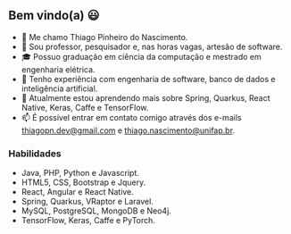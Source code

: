 ## Bem vindo(a) 😃
- 👋 Me chamo Thiago Pinheiro do Nascimento.
- 💬 Sou professor, pesquisador e, nas horas vagas, artesão de software.
- 🎓 Possuo graduação em ciência da computação e mestrado em engenharia elétrica.
- 👀 Tenho experiência com engenharia de software, banco de dados e inteligência artificial.
- 🌱 Atualmente estou aprendendo mais sobre Spring, Quarkus, React Native, Keras, Caffe e TensorFlow.
- 📫 É possível entrar em contato comigo através dos e-mails thiagopn.dev@gmail.com e thiago.nascimento@unifap.br.

### Habilidades
- Java, PHP, Python e Javascript.
- HTML5, CSS, Bootstrap e Jquery.
- React, Angular e React Native.
- Spring, Quarkus, VRaptor e Laravel.
- MySQL, PostgreSQL, MongoDB e Neo4j.
- TensorFlow, Keras, Caffe e PyTorch.
<!---
thiagopn/thiagopn is a ✨ special ✨ repository because its `README.md` (this file) appears on your GitHub profile.
You can click the Preview link to take a look at your changes.
--->
